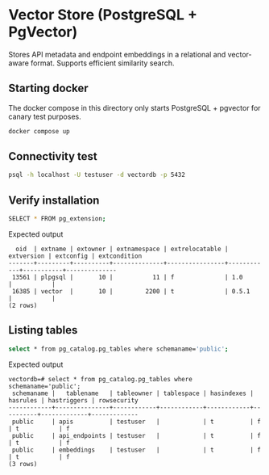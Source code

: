 # Vector Store (PostgreSQL + PgVector)

Stores API metadata and endpoint embeddings in a relational and vector-aware format. Supports efficient similarity search.


## Starting docker

The docker compose in this directory only starts PostgreSQL + pgvector for canary test purposes.

```bash
docker compose up
```

## Connectivity test

```bash
psql -h localhost -U testuser -d vectordb -p 5432 
```

## Verify installation

```bash
SELECT * FROM pg_extension;
```

Expected output

```text
  oid  | extname | extowner | extnamespace | extrelocatable | extversion | extconfig | extcondition 
-------+---------+----------+--------------+----------------+------------+-----------+--------------
 13561 | plpgsql |       10 |           11 | f              | 1.0        |           | 
 16385 | vector  |       10 |         2200 | t              | 0.5.1      |           | 
(2 rows)
```

## Listing tables

```bash
select * from pg_catalog.pg_tables where schemaname='public';
```

Expected output

```text
vectordb=# select * from pg_catalog.pg_tables where schemaname='public';
 schemaname |   tablename   | tableowner | tablespace | hasindexes | hasrules | hastriggers | rowsecurity 
------------+---------------+------------+------------+------------+----------+-------------+-------------
 public     | apis          | testuser   |            | t          | f        | t           | f
 public     | api_endpoints | testuser   |            | t          | f        | t           | f
 public     | embeddings    | testuser   |            | t          | f        | t           | f
(3 rows)
```
